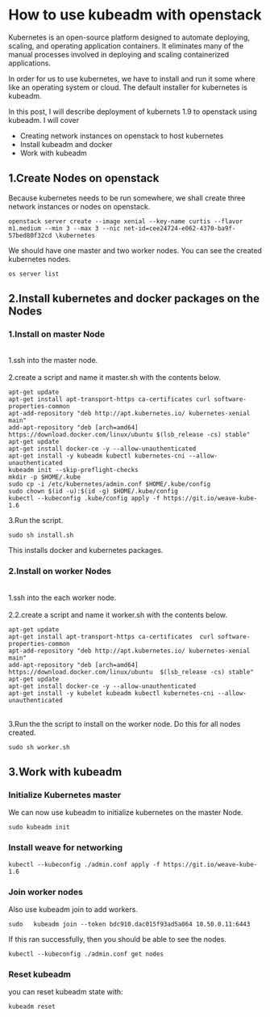 # How to use kubeadm with openstack

Kubernetes is an open-source platform designed to automate deploying, scaling, and operating application containers.
It eliminates many of the manual processes involved in deploying and scaling containerized applications.

In order for us to use kubernetes, we have to install and run it some where like an operating system or cloud. The default installer
for kubernetes is kubeadm. 

In this post, I will describe deployment of kubernets 1.9 to openstack using kubeadm. I will cover

+ Creating network instances on openstack to host kubernetes
+ Install kubeadm and docker
+ Work with kubeadm
    
## 1.Create Nodes on openstack

Because kubernetes needs to be run somewhere, we shall create three network instances or nodes on openstack. 

    openstack server create --image xenial --key-name curtis --flavor m1.medium --min 3 --max 3 --nic net-id=cee24724-e062-4370-ba9f-57bed80f32cd \kubernetes

We should have one master and two worker nodes. You can see the created kubernetes nodes.

    os server list

## 2.Install kubernetes and docker packages on the Nodes

### 1.Install on master Node

<br> 1.ssh into the master node. </br>
<br> 2.create a script and name it master.sh with the contents below. </br>

    apt-get update
    apt-get install apt-transport-https ca-certificates curl software-properties-common
    apt-add-repository "deb http://apt.kubernetes.io/ kubernetes-xenial main"
    add-apt-repository "deb [arch=amd64] https://download.docker.com/linux/ubuntu $(lsb_release -cs) stable"
    apt-get update
    apt-get install docker-ce -y --allow-unauthenticated
    apt-get install -y kubeadm kubectl kubernetes-cni --allow-unauthenticated
    kubeadm init --skip-preflight-checks
    mkdir -p $HOME/.kube
    sudo cp -i /etc/kubernetes/admin.conf $HOME/.kube/config
    sudo chown $(id -u):$(id -g) $HOME/.kube/config
    kubectl --kubeconfig .kube/config apply -f https://git.io/weave-kube-1.6
 
 3.Run the script.
 
    sudo sh install.sh
    
This installs docker and kubernetes packages.

### 2.Install on worker Nodes

<br> 1.ssh into the each worker node. </br>
<br>2.2.create a script and name it worker.sh with the contents below.  </br>

    apt-get update
    apt-get install apt-transport-https ca-certificates  curl software-properties-common
    apt-add-repository "deb http://apt.kubernetes.io/ kubernetes-xenial main"
    add-apt-repository "deb [arch=amd64] https://download.docker.com/linux/ubuntu  $(lsb_release -cs) stable"
    apt-get update
    apt-get install docker-ce -y --allow-unauthenticated
    apt-get install -y kubelet kubeadm kubectl kubernetes-cni --allow-unauthenticated

<br> 3.Run the the script to install on the worker node. Do this for all nodes created.</br>
 
    sudo sh worker.sh

## 3.Work with kubeadm

### Initialize Kubernetes master

We can now use kubeadm to initialize kubernetes on the master Node.

    sudo kubeadm init

### Install weave for networking

    kubectl --kubeconfig ./admin.conf apply -f https://git.io/weave-kube-1.6
    
### Join worker nodes

Also use kubeadm join to add workers.

    sudo   kubeadm join --token bdc910.dac015f93ad5a064 10.50.0.11:6443
    
If this ran successfully, then you should be able to see the nodes.

    kubectl --kubeconfig ./admin.conf get nodes

### Reset kubeadm

you can reset kubeadm state with:

    kubeadm reset


